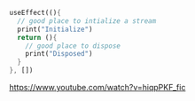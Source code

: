 ```dart
useEffect((){
  // good place to intialize a stream
  print("Initialize")
  return (){
    // good place to dispose
    print("Disposed")
  }
}, [])
```

https://www.youtube.com/watch?v=hiqpPKF_fic
